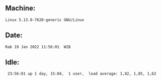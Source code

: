 ## Machine:
```
Linux 5.13.0-7620-generic GNU/Linux
```
## Date:
```
Rab 19 Jan 2022 11:56:01  WIB
```
## Idle:
```
 23:56:01 up 1 day, 15:04,  1 user,  load average: 1,82, 1,85, 1,62
```

